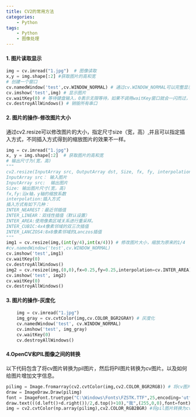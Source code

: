 ```yaml
---
title: CV2的常用方法
categories:
    - Python
tags:
    - Python
    - 图像处理
---
```


#### 1. 图片读取显示

```python
img = cv.imread("1.jpg")  # 图像读取
x,y = img.shape[:2] #获取图片的高和宽
# 创建一个窗口
cv.namedWindow('test',cv.WINDOW_NORMAL) # 通过cv.WINDOW_NORMAL可以完整显示图片
cv.imshow('test',img) # 显示图片
cv.waitKey(0) # 等待键盘输入，0表示无限等待，如果不调用waitKey窗口就会一闪而过，看不到任何图片
cv.destroyAllWindows() # 销毁所有串口
```

#### 2. 图片的操作-修改图片大小

通过cv2.resize可以修改图片的大小，指定尺寸size（宽，高）,并且可以指定插入方式，不同插入方式得到的缩放图片的效果不一样。

```python
img = cv.imread("1.jpg")
x, y = img.shape[:2]  # 获取图片的高和宽
# 输出尺寸为(宽，高)
"""
cv2.resize(InputArray src, OutputArray dst, Size, fx, fy, interpolation)
InputArray src： 输入图片
InputArray src:  输出图片
Size: 输出图片尺寸(宽，高)
fx,fy:沿x轴，y轴的缩放系数
interpolation:插入方式
插入方式有如下几种：
INTER_NEAREST：最近邻插值
INTER_LINEAR：双线性插值（默认设置）
INTER_AREA:使用像素区域关系进行重采样。
INTER_CUBIC:4x4像素邻域的双三次插值
INTER_LANCZOS4:8x8像素邻域的Lanczos插值
"""
img1 = cv.resize(img,(int(y/4),int(x/4))) # 修改图片大小，缩放为原来的1/4
#cv.namedWindow('test',cv.WINDOW_NORMAL)
cv.imshow('test',img1)
cv.waitKey(0)
cv.destroyAllWindows()
img2 = cv.resize(img,(0,0),fx=0.25,fy=0.25,interpolation=cv.INTER_AREA)
cv.imshow('test', img2)
cv.waitKey(0)
cv.destroyAllWindows()

```

#### 3. 图片的操作-灰度化

```python
    img = cv.imread("1.jpg")
    img_gray = cv.cvtColor(img,cv.COLOR_BGR2GRAY) # 灰度化
    cv.namedWindow('test', cv.WINDOW_NORMAL)
    cv.imshow('test', img_gray)
    cv.waitKey(0)
    cv.destroyAllWindows()
```


#### 4.OpenCV和PIL图像之间的转换

以下代码包含了将cv图片转换为pil图片，然后将Pil图片转换为cv图片。以及如何给图片增加文字信息。
```python
pilimg = Image.fromarray(cv2.cvtColor(img,cv2.COLOR_BGR2RGB)) # 将cv图片转化为pil图片
draw = ImageDraw.Draw(pilimg)   
font = ImageFont.truetype("C:\Windows\Fonts\FZSTK.TTF",25,encoding='utf-8')
draw.text(((d.left()+d.right())/2,d.top()+10),"我",(255,0,0),font=font)
img = cv2.cvtColor(np.array(pilimg),cv2.COLOR_RGB2BGR) #将pil图片转换为cv图片
```